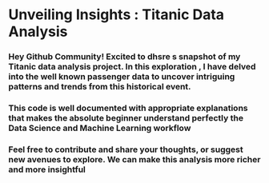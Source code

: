 <h1> Unveiling Insights : Titanic Data Analysis </h1>
<div>
<h3>Hey Github Community!  Excited to dhsre s snapshot of my Titanic data analysis project. In this exploration , I have delved into the well known passenger data to uncover intriguing patterns and trends from this historical event. </h3>
<h3> This code is well documented with appropriate explanations that makes the absolute beginner understand perfectly the Data Science and Machine Learning workflow </h3>
</div>
<div>
<h3> Feel free to contribute and share your thoughts, or suggest new avenues to explore. We can make this analysis more richer and more insightful </h3>
</div>